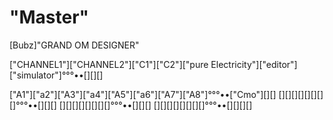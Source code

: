 # "Master"
[Bubz]"GRAND OM DESIGNER"

["CHANNEL1"]["CHANNEL2"]["C1"]["C2"]["pure Electricity"]["editor"]["simulator"]°°°••[][][]

["A1"]["a2"]["A3"]["a4"]["A5"]["a6"]["A7"]["A8"]°°°••["Cmo"][][]
[][][][][][][][]°°°••[][][]
[][][][][][][][]°°°••[][][]
 [][][][][][][][]°°°••[][][][]
